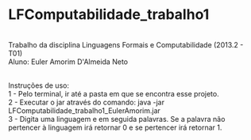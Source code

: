LFComputabilidade_trabalho1
===========================

<br/>Trabalho da disciplina Linguagens Formais e Computabilidade (2013.2 - T01)
<br/>Aluno: Euler Amorim D'Almeida Neto

<br>Instruções de uso:
<br>1 - Pelo terminal, ir até a pasta em que se encontra esse projeto.
<br>2 - Executar o jar através do comando: java -jar LFComputabilidade_trabalho1_EulerAmorim.jar
<br>3 - Digita uma linguagem e em seguida palavras. Se a palavra não pertencer à linguagem irá retornar 0 e se pertencer irá retornar 1.
